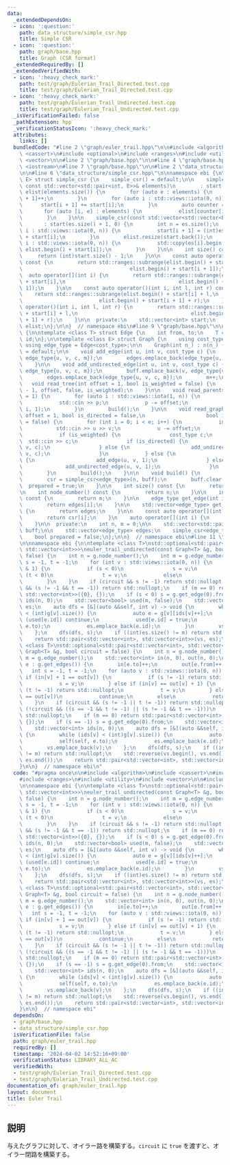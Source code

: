 ```yaml
---
data:
  _extendedDependsOn:
  - icon: ':question:'
    path: data_structure/simple_csr.hpp
    title: Simple CSR
  - icon: ':question:'
    path: graph/base.hpp
    title: Graph (CSR format)
  _extendedRequiredBy: []
  _extendedVerifiedWith:
  - icon: ':heavy_check_mark:'
    path: test/graph/Eulerian_Trail_Directed.test.cpp
    title: test/graph/Eulerian_Trail_Directed.test.cpp
  - icon: ':heavy_check_mark:'
    path: test/graph/Eulerian_Trail_Undirected.test.cpp
    title: test/graph/Eulerian_Trail_Undirected.test.cpp
  _isVerificationFailed: false
  _pathExtension: hpp
  _verificationStatusIcon: ':heavy_check_mark:'
  attributes:
    links: []
  bundledCode: "#line 2 \"graph/euler_trail.hpp\"\n\n#include <algorithm>\n#include\
    \ <cassert>\n#include <optional>\n#include <ranges>\n#include <utility>\n#include\
    \ <vector>\n\n#line 2 \"graph/base.hpp\"\n\n#line 4 \"graph/base.hpp\"\n#include\
    \ <iostream>\n#line 7 \"graph/base.hpp\"\n\n#line 2 \"data_structure/simple_csr.hpp\"\
    \n\n#line 6 \"data_structure/simple_csr.hpp\"\n\nnamespace ebi {\n\ntemplate <class\
    \ E> struct simple_csr {\n    simple_csr() = default;\n\n    simple_csr(int n,\
    \ const std::vector<std::pair<int, E>>& elements)\n        : start(n + 1, 0),\
    \ elist(elements.size()) {\n        for (auto e : elements) {\n            start[e.first\
    \ + 1]++;\n        }\n        for (auto i : std::views::iota(0, n)) {\n      \
    \      start[i + 1] += start[i];\n        }\n        auto counter = start;\n \
    \       for (auto [i, e] : elements) {\n            elist[counter[i]++] = e;\n\
    \        }\n    }\n\n    simple_csr(const std::vector<std::vector<E>>& es)\n \
    \       : start(es.size() + 1, 0) {\n        int n = es.size();\n        for (auto\
    \ i : std::views::iota(0, n)) {\n            start[i + 1] = (int)es[i].size()\
    \ + start[i];\n        }\n        elist.resize(start.back());\n        for (auto\
    \ i : std::views::iota(0, n)) {\n            std::copy(es[i].begin(), es[i].end(),\
    \ elist.begin() + start[i]);\n        }\n    }\n\n    int size() const {\n   \
    \     return (int)start.size() - 1;\n    }\n\n    const auto operator[](int i)\
    \ const {\n        return std::ranges::subrange(elist.begin() + start[i],\n  \
    \                                   elist.begin() + start[i + 1]);\n    }\n  \
    \  auto operator[](int i) {\n        return std::ranges::subrange(elist.begin()\
    \ + start[i],\n                                     elist.begin() + start[i +\
    \ 1]);\n    }\n\n    const auto operator()(int i, int l, int r) const {\n    \
    \    return std::ranges::subrange(elist.begin() + start[i] + l,\n            \
    \                         elist.begin() + start[i + 1] + r);\n    }\n    auto\
    \ operator()(int i, int l, int r) {\n        return std::ranges::subrange(elist.begin()\
    \ + start[i] + l,\n                                     elist.begin() + start[i\
    \ + 1] + r);\n    }\n\n  private:\n    std::vector<int> start;\n    std::vector<E>\
    \ elist;\n};\n\n}  // namespace ebi\n#line 9 \"graph/base.hpp\"\n\nnamespace ebi\
    \ {\n\ntemplate <class T> struct Edge {\n    int from, to;\n    T cost;\n    int\
    \ id;\n};\n\ntemplate <class E> struct Graph {\n    using cost_type = E;\n   \
    \ using edge_type = Edge<cost_type>;\n\n    Graph(int n_) : n(n_) {}\n\n    Graph()\
    \ = default;\n\n    void add_edge(int u, int v, cost_type c) {\n        buff.emplace_back(u,\
    \ edge_type{u, v, c, m});\n        edges.emplace_back(edge_type{u, v, c, m++});\n\
    \    }\n\n    void add_undirected_edge(int u, int v, cost_type c) {\n        buff.emplace_back(u,\
    \ edge_type{u, v, c, m});\n        buff.emplace_back(v, edge_type{v, u, c, m});\n\
    \        edges.emplace_back(edge_type{u, v, c, m});\n        m++;\n    }\n\n \
    \   void read_tree(int offset = 1, bool is_weighted = false) {\n        read_graph(n\
    \ - 1, offset, false, is_weighted);\n    }\n\n    void read_parents(int offset\
    \ = 1) {\n        for (auto i : std::views::iota(1, n)) {\n            int p;\n\
    \            std::cin >> p;\n            p -= offset;\n            add_undirected_edge(p,\
    \ i, 1);\n        }\n        build();\n    }\n\n    void read_graph(int e, int\
    \ offset = 1, bool is_directed = false,\n                    bool is_weighted\
    \ = false) {\n        for (int i = 0; i < e; i++) {\n            int u, v;\n \
    \           std::cin >> u >> v;\n            u -= offset;\n            v -= offset;\n\
    \            if (is_weighted) {\n                cost_type c;\n              \
    \  std::cin >> c;\n                if (is_directed) {\n                    add_edge(u,\
    \ v, c);\n                } else {\n                    add_undirected_edge(u,\
    \ v, c);\n                }\n            } else {\n                if (is_directed)\
    \ {\n                    add_edge(u, v, 1);\n                } else {\n      \
    \              add_undirected_edge(u, v, 1);\n                }\n            }\n\
    \        }\n        build();\n    }\n\n    void build() {\n        assert(!prepared);\n\
    \        csr = simple_csr<edge_type>(n, buff);\n        buff.clear();\n      \
    \  prepared = true;\n    }\n\n    int size() const {\n        return n;\n    }\n\
    \n    int node_number() const {\n        return n;\n    }\n\n    int edge_number()\
    \ const {\n        return m;\n    }\n\n    edge_type get_edge(int i) const {\n\
    \        return edges[i];\n    }\n\n    std::vector<edge_type> get_edges() const\
    \ {\n        return edges;\n    }\n\n    const auto operator[](int i) const {\n\
    \        return csr[i];\n    }\n    auto operator[](int i) {\n        return csr[i];\n\
    \    }\n\n  private:\n    int n, m = 0;\n\n    std::vector<std::pair<int,edge_type>>\
    \ buff;\n\n    std::vector<edge_type> edges;\n    simple_csr<edge_type> csr;\n\
    \    bool prepared = false;\n};\n\n}  // namespace ebi\n#line 11 \"graph/euler_trail.hpp\"\
    \n\nnamespace ebi {\n\ntemplate <class T>\nstd::optional<std::pair<std::vector<int>,\
    \ std::vector<int>>>\neuler_trail_undirected(const Graph<T> &g, bool circuit =\
    \ false) {\n    int n = g.node_number();\n    int m = g.edge_number();\n    int\
    \ s = -1, t = -1;\n    for (int v : std::views::iota(0, n)) {\n        if (g[v].size()\
    \ & 1) {\n            if (s < 0)\n                s = v;\n            else if\
    \ (t < 0)\n                t = v;\n            else\n                return std::nullopt;\n\
    \        }\n    }\n    if (circuit && s != -1) return std::nullopt;\n    if (!circuit\
    \ && (s != -1 && t == -1)) return std::nullopt;\n    if (m == 0) return std::pair<std::vector<int>,\
    \ std::vector<int>>({0}, {});\n    if (s < 0) s = g.get_edge(0).from;\n    std::vector<int>\
    \ ids(n, 0);\n    std::vector<bool> used(m, false);\n    std::vector<int> vs,\
    \ es;\n    auto dfs = [&](auto &&self, int v) -> void {\n        while (ids[v]\
    \ < (int)g[v].size()) {\n            auto e = g[v][ids[v]++];\n            if\
    \ (used[e.id]) continue;\n            used[e.id] = true;\n            self(self,\
    \ e.to);\n            es.emplace_back(e.id);\n        }\n        vs.emplace_back(v);\n\
    \    };\n    dfs(dfs, s);\n    if ((int)es.size() != m) return std::nullopt;\n\
    \    return std::pair<std::vector<int>, std::vector<int>>(vs, es);\n}\n\ntemplate\
    \ <class T>\nstd::optional<std::pair<std::vector<int>, std::vector<int>>>\neuler_trail_directed(const\
    \ Graph<T> &g, bool circuit = false) {\n    int n = g.node_number();\n    int\
    \ m = g.edge_number();\n    std::vector<int> in(n, 0), out(n, 0);\n    for (auto\
    \ e : g.get_edges()) {\n        in[e.to]++;\n        out[e.from]++;\n    }\n \
    \   int s = -1, t = -1;\n    for (auto v : std::views::iota(0, n)) {\n       \
    \ if (in[v] + 1 == out[v]) {\n            if (s != -1) return std::nullopt;\n\
    \            s = v;\n        } else if (in[v] == out[v] + 1) {\n            if\
    \ (t != -1) return std::nullopt;\n            t = v;\n        } else if (in[v]\
    \ == out[v])\n            continue;\n        else\n            return std::nullopt;\n\
    \    }\n    if (circuit && (s != -1 || t != -1)) return std::nullopt;\n    if\
    \ (!circuit && ((s == -1 && t != -1) || (s != -1 && t == -1)))\n        return\
    \ std::nullopt;\n    if (m == 0) return std::pair<std::vector<int>, std::vector<int>>({0},\
    \ {});\n    if (s == -1) s = g.get_edge(0).from;\n    std::vector<int> vs, es;\n\
    \    std::vector<int> ids(n, 0);\n    auto dfs = [&](auto &&self, int v) -> void\
    \ {\n        while (ids[v] < (int)g[v].size()) {\n            auto e = g[v][ids[v]++];\n\
    \            self(self, e.to);\n            es.emplace_back(e.id);\n        }\n\
    \        vs.emplace_back(v);\n    };\n    dfs(dfs, s);\n    if ((int)es.size()\
    \ != m) return std::nullopt;\n    std::reverse(vs.begin(), vs.end());\n    std::reverse(es.begin(),\
    \ es.end());\n    return std::pair<std::vector<int>, std::vector<int>>(vs, es);\n\
    }\n\n}  // namespace ebi\n"
  code: "#pragma once\n\n#include <algorithm>\n#include <cassert>\n#include <optional>\n\
    #include <ranges>\n#include <utility>\n#include <vector>\n\n#include \"../graph/base.hpp\"\
    \n\nnamespace ebi {\n\ntemplate <class T>\nstd::optional<std::pair<std::vector<int>,\
    \ std::vector<int>>>\neuler_trail_undirected(const Graph<T> &g, bool circuit =\
    \ false) {\n    int n = g.node_number();\n    int m = g.edge_number();\n    int\
    \ s = -1, t = -1;\n    for (int v : std::views::iota(0, n)) {\n        if (g[v].size()\
    \ & 1) {\n            if (s < 0)\n                s = v;\n            else if\
    \ (t < 0)\n                t = v;\n            else\n                return std::nullopt;\n\
    \        }\n    }\n    if (circuit && s != -1) return std::nullopt;\n    if (!circuit\
    \ && (s != -1 && t == -1)) return std::nullopt;\n    if (m == 0) return std::pair<std::vector<int>,\
    \ std::vector<int>>({0}, {});\n    if (s < 0) s = g.get_edge(0).from;\n    std::vector<int>\
    \ ids(n, 0);\n    std::vector<bool> used(m, false);\n    std::vector<int> vs,\
    \ es;\n    auto dfs = [&](auto &&self, int v) -> void {\n        while (ids[v]\
    \ < (int)g[v].size()) {\n            auto e = g[v][ids[v]++];\n            if\
    \ (used[e.id]) continue;\n            used[e.id] = true;\n            self(self,\
    \ e.to);\n            es.emplace_back(e.id);\n        }\n        vs.emplace_back(v);\n\
    \    };\n    dfs(dfs, s);\n    if ((int)es.size() != m) return std::nullopt;\n\
    \    return std::pair<std::vector<int>, std::vector<int>>(vs, es);\n}\n\ntemplate\
    \ <class T>\nstd::optional<std::pair<std::vector<int>, std::vector<int>>>\neuler_trail_directed(const\
    \ Graph<T> &g, bool circuit = false) {\n    int n = g.node_number();\n    int\
    \ m = g.edge_number();\n    std::vector<int> in(n, 0), out(n, 0);\n    for (auto\
    \ e : g.get_edges()) {\n        in[e.to]++;\n        out[e.from]++;\n    }\n \
    \   int s = -1, t = -1;\n    for (auto v : std::views::iota(0, n)) {\n       \
    \ if (in[v] + 1 == out[v]) {\n            if (s != -1) return std::nullopt;\n\
    \            s = v;\n        } else if (in[v] == out[v] + 1) {\n            if\
    \ (t != -1) return std::nullopt;\n            t = v;\n        } else if (in[v]\
    \ == out[v])\n            continue;\n        else\n            return std::nullopt;\n\
    \    }\n    if (circuit && (s != -1 || t != -1)) return std::nullopt;\n    if\
    \ (!circuit && ((s == -1 && t != -1) || (s != -1 && t == -1)))\n        return\
    \ std::nullopt;\n    if (m == 0) return std::pair<std::vector<int>, std::vector<int>>({0},\
    \ {});\n    if (s == -1) s = g.get_edge(0).from;\n    std::vector<int> vs, es;\n\
    \    std::vector<int> ids(n, 0);\n    auto dfs = [&](auto &&self, int v) -> void\
    \ {\n        while (ids[v] < (int)g[v].size()) {\n            auto e = g[v][ids[v]++];\n\
    \            self(self, e.to);\n            es.emplace_back(e.id);\n        }\n\
    \        vs.emplace_back(v);\n    };\n    dfs(dfs, s);\n    if ((int)es.size()\
    \ != m) return std::nullopt;\n    std::reverse(vs.begin(), vs.end());\n    std::reverse(es.begin(),\
    \ es.end());\n    return std::pair<std::vector<int>, std::vector<int>>(vs, es);\n\
    }\n\n}  // namespace ebi"
  dependsOn:
  - graph/base.hpp
  - data_structure/simple_csr.hpp
  isVerificationFile: false
  path: graph/euler_trail.hpp
  requiredBy: []
  timestamp: '2024-04-02 14:52:16+09:00'
  verificationStatus: LIBRARY_ALL_AC
  verifiedWith:
  - test/graph/Eulerian_Trail_Directed.test.cpp
  - test/graph/Eulerian_Trail_Undirected.test.cpp
documentation_of: graph/euler_trail.hpp
layout: document
title: Euler Trail
---
```


## 説明

与えたグラフに対して、オイラー路を構築する。`circuit` に `true` を渡すと、オイラー閉路を構築する。